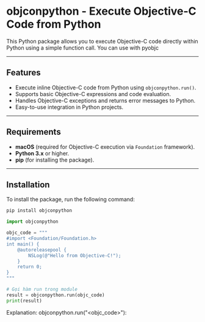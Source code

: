 # objconpython - Execute Objective-C Code from Python

This Python package allows you to execute Objective-C code directly within Python using a simple function call. You can use with pyobjc

---

## Features

- Execute inline Objective-C code from Python using `objconpython.run()`.
- Supports basic Objective-C expressions and code evaluation.
- Handles Objective-C exceptions and returns error messages to Python.
- Easy-to-use integration in Python projects.

---

## Requirements

- **macOS** (required for Objective-C execution via `Foundation` framework).
- **Python 3.x** or higher.
- **pip** (for installing the package).

---

## Installation

To install the package, run the following command:

```bash
pip install objconpython
```
```python
import objconpython

objc_code = """
#import <Foundation/Foundation.h>
int main() {
    @autoreleasepool {
        NSLog(@"Hello from Objective-C!");
    }
    return 0;
}
"""

# Gọi hàm run trong module
result = objconpython.run(objc_code)
print(result)
```
Explanation: 
objconpython.run("<objc_code>"): 
